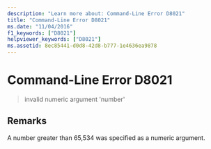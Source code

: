```yaml
---
description: "Learn more about: Command-Line Error D8021"
title: "Command-Line Error D8021"
ms.date: "11/04/2016"
f1_keywords: ["D8021"]
helpviewer_keywords: ["D8021"]
ms.assetid: 8ec85441-d0d8-42d8-b777-1e4636ea9878
---
```

# Command-Line Error D8021

> invalid numeric argument 'number'

## Remarks

A number greater than 65,534 was specified as a numeric argument.
